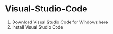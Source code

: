 # Visual-Studio-Code

1. Download Visual Studio Code for Windows [here](https://code.visualstudio.com/download)
2. Install Visual Studio Code
